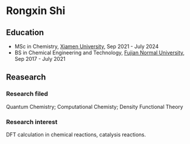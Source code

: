 # Rongxin Shi
## Education
- MSc in Chemistry, [Xiamen University](https://en.xmu.edu.cn/main.htm), Sep 2021 - July 2024  
- BS in Chemical Engineering and Technology, [Fujian Normal University](https://www.fjnu.edu.cn/english/main.htm), Sep 2017 - July 2021
## Reasearch 
### Research filed
Quantum Chemistry; Computational Chemisty; Density Functional Theory
### Research interest
DFT calculation in chemical reactions, catalysis reactions.
